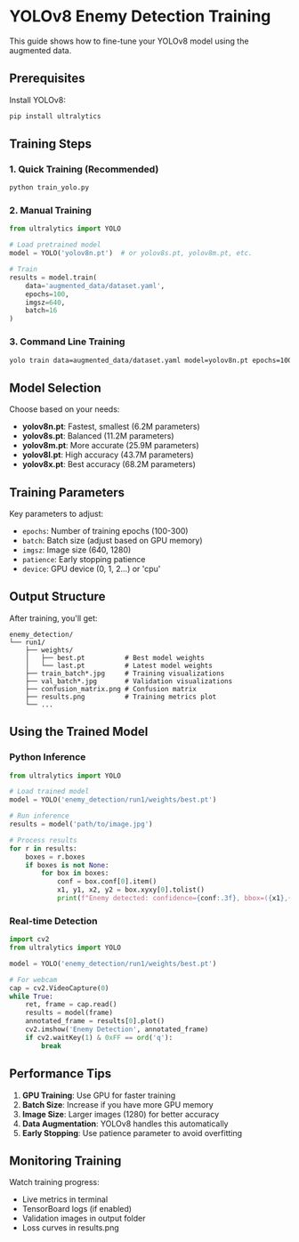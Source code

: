 # YOLOv8 Enemy Detection Training

This guide shows how to fine-tune your YOLOv8 model using the augmented data.

## Prerequisites

Install YOLOv8:
```bash
pip install ultralytics
```

## Training Steps

### 1. Quick Training (Recommended)
```bash
python train_yolo.py
```

### 2. Manual Training
```python
from ultralytics import YOLO

# Load pretrained model
model = YOLO('yolov8n.pt')  # or yolov8s.pt, yolov8m.pt, etc.

# Train
results = model.train(
    data='augmented_data/dataset.yaml',
    epochs=100,
    imgsz=640,
    batch=16
)
```

### 3. Command Line Training
```bash
yolo train data=augmented_data/dataset.yaml model=yolov8n.pt epochs=100 imgsz=640
```

## Model Selection

Choose based on your needs:
- **yolov8n.pt**: Fastest, smallest (6.2M parameters)
- **yolov8s.pt**: Balanced (11.2M parameters) 
- **yolov8m.pt**: More accurate (25.9M parameters)
- **yolov8l.pt**: High accuracy (43.7M parameters)
- **yolov8x.pt**: Best accuracy (68.2M parameters)

## Training Parameters

Key parameters to adjust:
- `epochs`: Number of training epochs (100-300)
- `batch`: Batch size (adjust based on GPU memory)
- `imgsz`: Image size (640, 1280)
- `patience`: Early stopping patience
- `device`: GPU device (0, 1, 2...) or 'cpu'

## Output Structure

After training, you'll get:
```
enemy_detection/
└── run1/
    ├── weights/
    │   ├── best.pt          # Best model weights
    │   └── last.pt          # Latest model weights
    ├── train_batch*.jpg     # Training visualizations
    ├── val_batch*.jpg       # Validation visualizations
    ├── confusion_matrix.png # Confusion matrix
    ├── results.png          # Training metrics plot
    └── ...
```

## Using the Trained Model

### Python Inference
```python
from ultralytics import YOLO

# Load trained model
model = YOLO('enemy_detection/run1/weights/best.pt')

# Run inference
results = model('path/to/image.jpg')

# Process results
for r in results:
    boxes = r.boxes
    if boxes is not None:
        for box in boxes:
            conf = box.conf[0].item()
            x1, y1, x2, y2 = box.xyxy[0].tolist()
            print(f"Enemy detected: confidence={conf:.3f}, bbox=({x1},{y1},{x2},{y2})")
```

### Real-time Detection
```python
import cv2
from ultralytics import YOLO

model = YOLO('enemy_detection/run1/weights/best.pt')

# For webcam
cap = cv2.VideoCapture(0)
while True:
    ret, frame = cap.read()
    results = model(frame)
    annotated_frame = results[0].plot()
    cv2.imshow('Enemy Detection', annotated_frame)
    if cv2.waitKey(1) & 0xFF == ord('q'):
        break
```

## Performance Tips

1. **GPU Training**: Use GPU for faster training
2. **Batch Size**: Increase if you have more GPU memory
3. **Image Size**: Larger images (1280) for better accuracy
4. **Data Augmentation**: YOLOv8 handles this automatically
5. **Early Stopping**: Use patience parameter to avoid overfitting

## Monitoring Training

Watch training progress:
- Live metrics in terminal
- TensorBoard logs (if enabled)
- Validation images in output folder
- Loss curves in results.png
